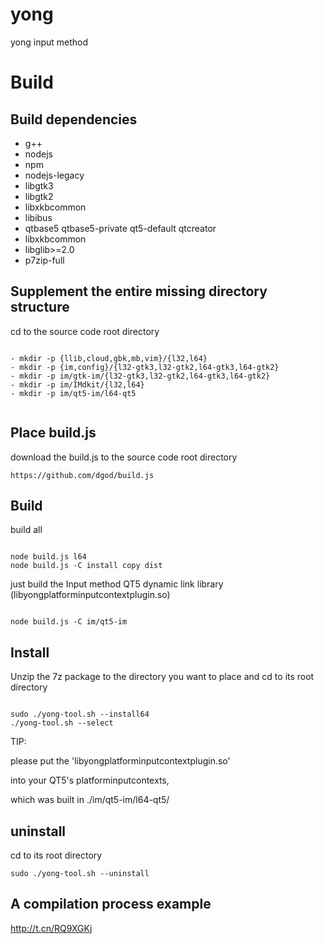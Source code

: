 # yong
yong input method
# Build

## Build dependencies

- g++
- nodejs 
- npm 
- nodejs-legacy 
- libgtk3 
- libgtk2 
- libxkbcommon
- libibus
- qtbase5 qtbase5-private qt5-default qtcreator
- libxkbcommon
- libglib>=2.0
- p7zip-full 

## Supplement the entire missing directory structure

cd to the source code root directory

```

- mkdir -p {llib,cloud,gbk,mb,vim}/{l32,l64} 
- mkdir -p {im,config}/{l32-gtk3,l32-gtk2,l64-gtk3,l64-gtk2} 
- mkdir -p im/gtk-im/{l32-gtk3,l32-gtk2,l64-gtk3,l64-gtk2} 
- mkdir -p im/IMdkit/{l32,l64} 
- mkdir -p im/qt5-im/l64-qt5 


```

## Place build.js


download the build.js to the source code root directory

```
https://github.com/dgod/build.js

```
## Build 

build all

```

node build.js l64  
node build.js -C install copy dist

```
just build the Input method QT5 dynamic link library (libyongplatforminputcontextplugin.so)

```

node build.js -C im/qt5-im 

```

## Install

Unzip the 7z package to the directory you want to place and cd to its root directory

```

sudo ./yong-tool.sh --install64
./yong-tool.sh --select

```

TIP:

please put the 'libyongplatforminputcontextplugin.so' 

into your QT5's platforminputcontexts,

which was built in ./im/qt5-im/l64-qt5/


## uninstall 

cd to its root directory

```
sudo ./yong-tool.sh --uninstall

```
## A compilation process example

http://t.cn/RQ9XGKj
